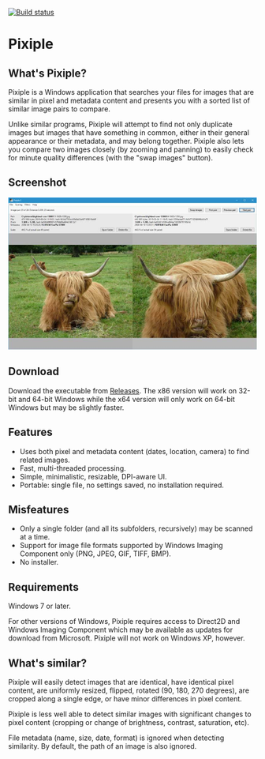 [![Build status](https://ci.appveyor.com/api/projects/status/ctf2wj6im4d05c0s?svg=true)](https://ci.appveyor.com/project/olaolsso/pixiple)

# Pixiple

## What's Pixiple?

Pixiple is a Windows application that searches your files for images that are similar in pixel and metadata content and presents you with a sorted list of similar image pairs to compare.

Unlike similar programs, Pixiple will attempt to find not only duplicate images but images that have something in common, either in their general appearance or their metadata, and may belong together. Pixiple also lets you compare two images closely (by zooming and panning) to easily check for minute quality differences (with the "swap images" button).

## Screenshot

![Screenshot](screenshot.jpg)

## Download

Download the executable from [Releases](https://github.com/olaolsso/pixiple/releases). The x86 version will work on 32-bit and 64-bit Windows while the x64 version will only work on 64-bit Windows but may be slightly faster.

## Features

- Uses both pixel and metadata content (dates, location, camera) to find related images.
- Fast, multi-threaded processing.
- Simple, minimalistic, resizable, DPI-aware UI.
- Portable: single file, no settings saved, no installation required.

## Misfeatures

- Only a single folder (and all its subfolders, recursively) may be scanned at a time.
- Support for image file formats supported by Windows Imaging Component only (PNG, JPEG, GIF, TIFF, BMP).
- No installer.

## Requirements

Windows 7 or later.

For other versions of Windows, Pixiple requires access to Direct2D and Windows Imaging Component which may be available as updates for download from Microsoft. Pixiple will not work on Windows XP, however.

## What's similar?

Pixiple will easily detect images that are identical, have identical pixel content, are uniformly resized, flipped, rotated (90, 180, 270 degrees), are cropped along a single edge, or have minor differences in pixel content.

Pixiple is less well able to detect similar images with significant changes to pixel content (cropping or change of brightness, contrast, saturation, etc).

File metadata (name, size, date, format) is ignored when detecting similarity. By default, the path of an image is also ignored.

